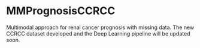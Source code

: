 # MMPrognosisCCRCC
Multimodal approach for renal cancer prognosis with missing data.
The new CCRCC dataset developed and the Deep Learning pipeline will be updated soon.
